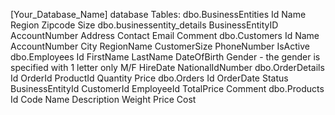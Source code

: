 [Your_Database_Name] database
	Tables:
		dbo.BusinessEntities
			Id
			Name
			Region
			Zipcode
			Size
		dbo.businessentity_details
			BusinessEntityID
			AccountNumber
			Address
			Contact
			Email
			Comment
		dbo.Customers
			Id
			Name
			AccountNumber
			City
			RegionName
			CustomerSize
			PhoneNumber
			IsActive
		dbo.Employees
			Id
			FirstName
			LastName
			DateOfBirth
			Gender - the gender is specified with 1 letter only M/F
			HireDate
			NationalIdNumber
		dbo.OrderDetails
			Id
			OrderId
			ProductId
			Quantity
			Price
		dbo.Orders
			Id
			OrderDate
			Status
			BusinessEntityId
			CustomerId
			EmployeeId
			TotalPrice
			Comment
		dbo.Products
			Id
			Code
			Name
			Description
			Weight
			Price
			Cost